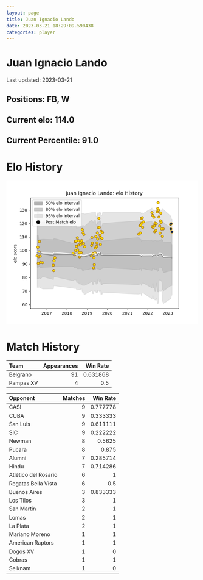 ```yaml
---  
layout: page  
title: Juan Ignacio Lando  
date: 2023-03-21 18:29:09.590438  
categories: player  
---
```

# Juan Ignacio Lando


Last updated: 2023-03-21
## Positions: FB, W

## Current elo: 114.0

## Current Percentile: 91.0

# Elo History


![elo history](history_JuanIgnacioLando.png)
# Match History


| Team      |   Appearances |   Win Rate |
|:----------|--------------:|-----------:|
| Belgrano  |            91 |   0.631868 |
| Pampas XV |             4 |   0.5      |

| Opponent             |   Matches |   Win Rate |
|:---------------------|----------:|-----------:|
| CASI                 |         9 |   0.777778 |
| CUBA                 |         9 |   0.333333 |
| San Luis             |         9 |   0.611111 |
| SIC                  |         9 |   0.222222 |
| Newman               |         8 |   0.5625   |
| Pucara               |         8 |   0.875    |
| Alumni               |         7 |   0.285714 |
| Hindu                |         7 |   0.714286 |
| Atlético del Rosario |         6 |   1        |
| Regatas Bella Vista  |         6 |   0.5      |
| Buenos Aires         |         3 |   0.833333 |
| Los Tilos            |         3 |   1        |
| San Martin           |         2 |   1        |
| Lomas                |         2 |   1        |
| La Plata             |         2 |   1        |
| Mariano Moreno       |         1 |   1        |
| American Raptors     |         1 |   1        |
| Dogos XV             |         1 |   0        |
| Cobras               |         1 |   1        |
| Selknam              |         1 |   0        |
